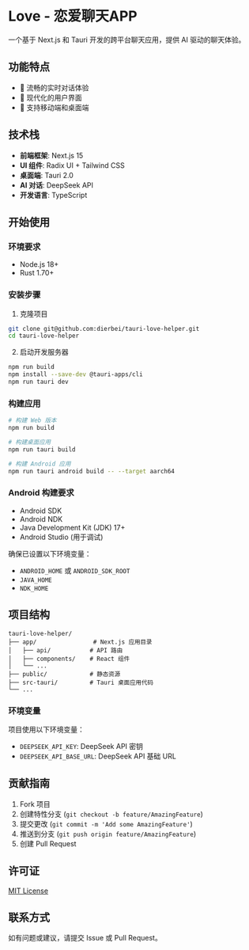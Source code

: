 # Love - 恋爱聊天APP

一个基于 Next.js 和 Tauri 开发的跨平台聊天应用，提供 AI 驱动的聊天体验。

## 功能特点

- 💬 流畅的实时对话体验
- 🎨 现代化的用户界面
- 📱 支持移动端和桌面端

## 技术栈

- **前端框架**: Next.js 15
- **UI 组件**: Radix UI + Tailwind CSS
- **桌面端**: Tauri 2.0
- **AI 对话**: DeepSeek API
- **开发语言**: TypeScript

## 开始使用

### 环境要求

- Node.js 18+ 
- Rust 1.70+

### 安装步骤

1. 克隆项目
```bash
git clone git@github.com:dierbei/tauri-love-helper.git
cd tauri-love-helper
```

2. 启动开发服务器
```bash
npm run build
npm install --save-dev @tauri-apps/cli
npm run tauri dev
```

### 构建应用

```bash
# 构建 Web 版本
npm run build

# 构建桌面应用
npm run tauri build

# 构建 Android 应用
npm run tauri android build -- --target aarch64
```

### Android 构建要求

- Android SDK
- Android NDK
- Java Development Kit (JDK) 17+
- Android Studio (用于调试)

确保已设置以下环境变量：
- `ANDROID_HOME` 或 `ANDROID_SDK_ROOT`
- `JAVA_HOME`
- `NDK_HOME`

## 项目结构

```
tauri-love-helper/
├── app/                # Next.js 应用目录
│   ├── api/           # API 路由
│   ├── components/    # React 组件
│   └── ...
├── public/            # 静态资源
├── src-tauri/         # Tauri 桌面应用代码
└── ...
```

### 环境变量

项目使用以下环境变量：

- `DEEPSEEK_API_KEY`: DeepSeek API 密钥
- `DEEPSEEK_API_BASE_URL`: DeepSeek API 基础 URL

## 贡献指南

1. Fork 项目
2. 创建特性分支 (`git checkout -b feature/AmazingFeature`)
3. 提交更改 (`git commit -m 'Add some AmazingFeature'`)
4. 推送到分支 (`git push origin feature/AmazingFeature`)
5. 创建 Pull Request

## 许可证

[MIT License](LICENSE)

## 联系方式

如有问题或建议，请提交 Issue 或 Pull Request。
